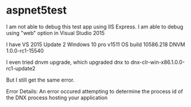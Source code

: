 # aspnet5test
I am not able to debug this test app using IIS Express. I am able to debug using "web" option in Visual Studio 2015

I have
VS 2015 Update 2
Windows 10 pro v1511 OS build 10586.218
DNVM 1.0.0-rc1-15540

I even tried dnvm upgrade, which upgraded dnx to dnx-clr-win-x86.1.0.0-rc1-update2

But I still get the same error.

Error Details: An error occured attempting to determine the process id of the DNX process hosting your application

